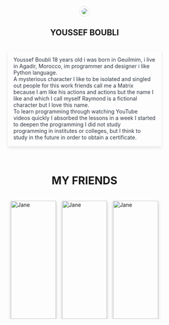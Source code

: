 <style type="text/css">
	*{}
	#name:hover{color: #00a8ff}
	.drrT{padding: 5px;box-shadow: 0 4px 8px 0 rgba(0, 0, 0, 0.1); color: #2f3640;}
	#AsA:hover{box-shadow: 0 4px 8px 0 rgba(44, 62, 80,0.5);}
	html {
  box-sizing: border-box;
}

*, *:before, *:after {
  box-sizing: inherit;
}

.column {
  float: left;
  width: 33.3%;
  height: 310px ;
  padding: 0 8px;
}

@media screen and (max-width: 650px) {
  .column {
    width: 100%;
    display: block;
  }
}

.card {
  box-shadow: 0 4px 8px 0 rgba(0, 0, 0, 0.2);
}


.container {
  padding: 0 16px;
}

.container::after, .row::after {
  content: "";
  clear: both;
  display: table;
}

.title {
  color: grey;
}

.button {
  border: none;
  outline: 0;
  display: inline-block;
  padding: 8px;
  color: white;
  background-color: #00a8ff;
  text-align: center;
  cursor: pointer;
  width: 100%;
}

.button:hover {
  background-color: #0097e6;
}
</style>
<br />
<center><img id="AsA" style="border-radius: 50%;  border: 1px solid #ddd;  padding: 5px;" src="https://avatars0.githubusercontent.com/u/26576840?s=460&v=4">
<h2 id="name">YOUSSEF BOUBLI</h2>
<br />
<div class="drrT">
	<p style="text-align: left;margin: 10px">Youssef Boubli 18 years old i was born in Geuilmim, i live in Agadir, Morocco, im programmer and designer i like Python language. <br /> 
		A mysterious character I like to be isolated and singled out people for this work friends call me a Matrix because I am like his actions and actions but the name I like and which I call myself Raymond is a fictional character but I love this name. <br />
		To learn programming through watching YouTube videos quickly I absorbed the lessons in a week I started to deepen the programming I did not study programming in institutes or colleges, but I think to study in the future in order to obtain a certificate. <br />
	</p>
</div>
</center>

<br />
<br />
<center><h1>MY FRIENDS</h1></center>
<br />
<div class="row">

  <div class="column">
    <div class="card">
      <img src="https://avatars0.githubusercontent.com/u/26576840?s=460&v=4" alt="Jane" style="width:100%">
      <div class="container">
        <center><h4>Youssef Boubli</h4></center>
        <center><p class="title">SITE MANAGER</p></center><br />
      </div>
    </div>
  </div>

  <div class="column">
    <div class="card">
      <img src="https://scontent.frak1-2.fna.fbcdn.net/v/t1.0-9/48364607_1980139505409603_5721490513853415424_n.jpg?_nc_cat=102&_nc_ht=scontent.frak1-2.fna&oh=e034197f4412c8d7bb868640a48c5b9f&oe=5D23AE2A" alt="Jane" style="width:100%">
      <div class="container">
        <center><h4>Taib Boumediane</h4></center>
        <center><p class="title">WRITER</p></center><br />
      </div>
    </div>
  </div>

  <div class="column">
    <div class="card">
      <img src="https://scontent.frak1-2.fna.fbcdn.net/v/t1.0-9/52989682_272125973679134_5957723168356433920_n.jpg?_nc_cat=109&_nc_ht=scontent.frak1-2.fna&oh=2063c7d8b05e0e584070f0489eb7090b&oe=5CE875AF" alt="Jane" style="width:100%">
      <div class="container">
        <center><h4>Hamza Al Azizi</h4></center>
        <center><p class="title">SOFTWARE ENGINEER</p></center><br />
      </div>
    </div>
  </div>

 
<br />
<br />
<br />
<br />
<br />
<br />
</div>
